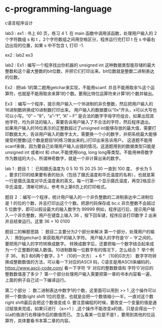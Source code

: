 # c-programming-language
c语言程序设计

lab3 : 
ex1 : 书上 60 页，练习 4 1. 在 main 函数中调用该函数，处理用户输入的 2 个字符数组 s 和 t ，2个字符数组之间用空格区分，程序运行完打印 t 在 s 中最右边出现的位置，如果 s 中不包含 t, 打印 -1.

ex2 : lab2 ex3

lab2 :
Ex1 : 编写一个程序找出你机器的 unsigned int 这种数据类型能存储的最大整数和这个最大整数的bit位数，并把它们打印出来。bit位数就是整数二进制表达的位数。

Ex2 : 把lab 1的第二题用getchar来实现，不能用scanf. 并且不能用取余%这个运算符，也就是不能用取余来算1的个数。要用比特位运算符来计算1的个数并输出。


Ex3 ：编写一个程序，提示用户输入一个16进制的非负整数，然后把用户输入的16进制数转换成10进制数打印出来。
用户输入的数据要以“0x”开头，x可以大写也可以小写。“0” – “9”，“a”-“f”, “A” – F” 是合法的数字字母字符组合，如果出现其他字符，均为非法的输入，需要告诉用户输入了不合法的字符，然后程序退出。
如果用户输入的16位表示的正整数超过了unsigned int能够存放的最大值，需要打印数据太大，告诉用户输入的数字太大，需要换一个小的数字，并把系统最大能够接受的整数(这个数是题目1的练习做出来的。)打印出来告诉用户。
这道题不能用scanf来做，因为要自己处理用户输入出错的情况。这道题用到的数据类型只能是unsigned int 或者int 和 char,不能使用long, long long等类型。不能用神奇数字作为数组的大小。所谓神奇数字，就是一个非计算出来的数字。



lab 1 :
题目 1 ：
已知摄氏温度为 0 5 10 15 20 25 30 一直到 100 度，
步长为 5 ，要求打印的结果要有表的抬头（包括了摄氏温度和华氏温度的名称），也就是第一行是摄氏温度对华氏温度表的英文。每一行第一个显示摄氏温度，再空2格显示华氏温度，清晰可辨认。参考书上第6页上的打印格式。

题目 2 ：编写一个程序，统计用户输入的一个非负整数的二进制表达中二进制位是 1 的位的个数，并且打印出这个个数。把源代码保存成 bc.c
非负整数不会超过 5 位数字，即可以假设最大的输入数字为 99999
例如，程序运行后，提示用户输入一个非负整数，用户在键盘上输入 36 ，按下回车键，程序应该打印数字 2 出来并且结束运行。这里 36 = 10 0100

题目二的解题思路 ：
题目二主要分为2个部分来解决
第一个部分，处理用户的输入：
用到getchar() 来获取用户的输入字符。 用户输入的字符是‘0’ – ‘9’之间的，要把用户输入的字符转换成数字。 转换成数字后，还要把每一个数字结合起来成为一个正整数的输入数值。10进制数每一位数字有的情况下，怎么结合？ 举个例子 36， 有3 和6两个数字，3 * （10的一次方） +  6 * （10的0次方）
数字字符转换成整数数值的方法，可以看一下对应的ASCII 码，C语言是用ASCII来编码的，https://www.ascii-code.com/ 看一下字符 ‘9’ 对应的整数数值和 字符‘0’对应的整数数值差了多少？
第一个部分处理用户输入需要把第一章的书本内容看一遍，上面的例子自己试一下编译运行。

第二个部分 ： 数二进制表达中数字1的个数，这里面可以用到 >> 1 ,这个操作可以把一个数值right shift 1位的意思，也就是会把一个数值缩小一半，一直对这个数right shift最后会把这个数值变成 0. 要注意编程的时候，要改变一个变量的值是通过赋值来完成，如果只进行 （a>>1 ）,这个操作不能改变a的值，只是会得出一个以a的值进行右移操作后的数值而已。 怎么看某一位是不是1 ，要用到其他的位运算符，具体要看书本第二章的内容。

